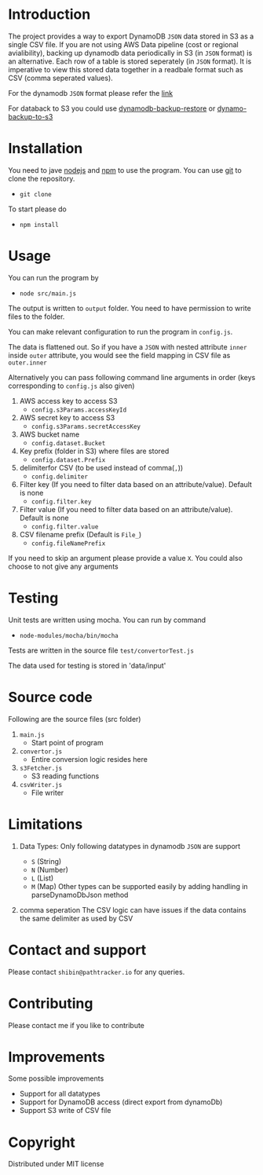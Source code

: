 # Introduction
The project provides a way to export DynamoDB `JSON` data stored in S3 as a single CSV file. 
If you are not using AWS Data pipeline (cost or regional avialibility), backing up dynamodb data periodically in S3 (in `JSON` format) is an alternative. Each row of a table is stored seperately (in `JSON` format). It is imperative to view this stored data together in a readbale format such as CSV (comma seperated values).

For the dynamodb `JSON` format please refer the 
[link](http://docs.aws.amazon.com/amazondynamodb/latest/developerguide/Programming.LowLevelAPI.html#Programming.LowLevelAPI.ResponseFormat)

For databack to S3 you could use [dynamodb-backup-restore](https://www.npmjs.com/package/dynamodb-backup-restore) or [dynamo-backup-to-s3](https://github.com/markitx/dynamo-backup-to-s3)

# Installation
You need to jave [nodejs](https://nodejs.org/en/) and [npm](https://www.npmjs.com/) to use the program. You can use 
[git](https://git-scm.com/) to clone the repository.
* `git clone` 

To start please do
* `npm install`

# Usage
You can run the program by 
* `node src/main.js`

The output is written to `output` folder. You need to have permission to write files to the folder.

You can make relevant configuration to run the program in `config.js`.

The data is flattened out. So if you have a `JSON` with nested attribute `inner` inside `outer` attribute, you would see the field mapping in CSV file as `outer.inner`

Alternatively you can pass following command line arguments in order (keys corresponding to `config.js` also given)
1. AWS access key to access S3
    * `config.s3Params.accessKeyId`
2. AWS secret key to access S3
    * `config.s3Params.secretAccessKey`
3. AWS bucket name
    * `config.dataset.Bucket`
4. Key prefix (folder in S3) where files are stored
    * `config.dataset.Prefix`
5. delimiterfor CSV (to be used instead of comma(`,`))
    * `config.delimiter`
6. Filter key (If you need to filter data based on an attribute/value). Default is none
    * `config.filter.key`
7. Filter value (If you need to filter data based on an attribute/value). Default is none
    * `config.filter.value`
8. CSV filename prefix (Default is `File_`)
    * `config.fileNamePrefix`

If you need to skip an argument please provide a value `X`. You could also choose to not give any arguments

# Testing
Unit tests are written using mocha. You can run by command
* `node-modules/mocha/bin/mocha`

Tests are written in the source file `test/convertorTest.js`

The data used for testing is stored in 'data/input'

# Source code
Following are the source files (src folder)
1. `main.js` 
    * Start point of program
2. `convertor.js`
    * Entire conversion logic resides here
3. `s3Fetcher.js` 
    * S3 reading functions
4. `csvWriter.js`
    * File writer

# Limitations
1. Data Types: Only following datatypes in dynamodb `JSON` are support
    * `S` (String)
    * `N` (Number)
    * `L` (List)
    * `M` (Map)
Other types can be supported easily by adding handling in parseDynamoDbJson method

2. comma seperation
The CSV logic can have issues if the data contains the same delimiter as used by CSV

# Contact and support
Please contact `shibin@pathtracker.io` for any queries.

# Contributing
Please contact me if you like to contribute

# Improvements
Some possible improvements
* Support for all datatypes
* Support for DynamoDB access (direct export from dynamoDb)
* Support S3 write of CSV file

# Copyright

Distributed under MIT license